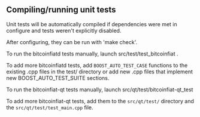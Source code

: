 Compiling/running unit tests
------------------------------------

Unit tests will be automatically compiled if dependencies were met in configure
and tests weren't explicitly disabled.

After configuring, they can be run with 'make check'.

To run the bitcoinfiatd tests manually, launch src/test/test_bitcoinfiat .

To add more bitcoinfiatd tests, add `BOOST_AUTO_TEST_CASE` functions to the existing
.cpp files in the test/ directory or add new .cpp files that
implement new BOOST_AUTO_TEST_SUITE sections.

To run the bitcoinfiat-qt tests manually, launch src/qt/test/bitcoinfiat-qt_test

To add more bitcoinfiat-qt tests, add them to the `src/qt/test/` directory and
the `src/qt/test/test_main.cpp` file.
